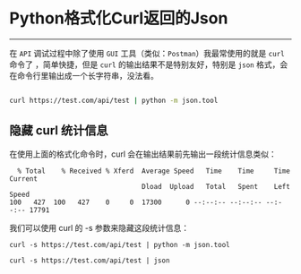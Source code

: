 # Python格式化Curl返回的Json

------



在 `API` 调试过程中除了使用 `GUI` 工具（类似：`Postman`）我最常使用的就是 `curl` 命令了 ，简单快捷，但是 `curl` 的输出结果不是特别友好，特别是 `json` 格式，会在命令行里输出成一个长字符串，没法看。

```bash

curl https://test.com/api/test | python -m json.tool

```



## 隐藏 curl 统计信息

在使用上面的格式化命令时，curl 会在输出结果前先输出一段统计信息类似：

```
  % Total    % Received % Xferd  Average Speed   Time    Time     Time  Current
                                 Dload  Upload   Total   Spent    Left  Speed
100   427  100   427    0     0  17300      0 --:--:-- --:--:-- --:--:-- 17791
```



我们可以使用 curl 的 -s 参数来隐藏这段统计信息：

```
curl -s https://test.com/api/test | python -m json.tool

curl -s https://test.com/api/test | json
```